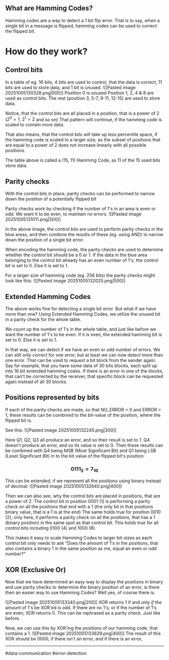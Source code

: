 
## What are Hamming Codes?
Hamming codes are a way to detect a 1 bit flip error. That is to say, when a single bit in a message is flipped, hamming codes can be used to correct the flipped bit.

# How do they work?

## Control bits
In a table of eg. 16 bits, 4 bits are used to control, that the data is correct, 11 bits are used to store data, and 1 bit is unused.
![[Pasted image 20251005130328.png|500]]
Position 0 is unused
Position 1, 2, 4 & 8 are used as control bits.
The rest (position 3, 5-7, 9-11, 12-15) are used to store data.

Notice, that the control bits are all placed in a position, that is a power of 2 ($2^0 = 1$, $2^1 = 2$ and so on)
That pattern will continue, if the hamming code is scaled to contain more data.

That also means, that the control bits will take up less percentile space, if the hamming code is scaled to a larger size, as the subset of positions that are equal to a power of 2 does not increase linearly with all possible positions.

The table above is called a (15, 11) Hamming Code, as 11 of the 15 used bits store data.

## Parity checks
With the control bits in place, parity checks can be performed to narrow down the position of a potentially flipped bit

Parity checks work by checking if the number of 1's in an area is even or odd. We want it to be even, to maintain no errors.
![[Pasted image 20251005131011.png|500]]

In the above image, the control bits are used to perform parity checks in the blue areas, and then combine the results of these (eg. using AND) to narrow down the position of a single bit error.

When encoding the hamming code, the parity checks are used to determine whether the control bit should be a 0 or 1. If the data in the blue area belonging to the control bit already has an even number of 1's, the control bit is set to 0. Else it is set to 1.

For a larger size of hamming code (eg. 256 bits) the parity checks might look like this:
![[Pasted image 20251005132025.png|500]]
## Extended Hamming Codes
The above works fine for detecting a single bit error. But what if we have more than one?
Using Extended Hamming Codes, we utilize the unused bit in a parity check for the whole table.

We count up the number of 1's in the whole table, and just like before we want the number of 1's to be even. If it is even, the extended hamming bit is set to 0. Else it is set to 1.

In that way, we can detect if we have an even or odd number of errors. We can still only correct for one error, but at least we can now _detect_ more than one error.
That can be used to request a bit block from the sender again. Say for example, that you have some data of 30 bits blocks, each split up into 16 bit extended hamming codes. If there is an error in one of the blocks, that can't be corrected by the receiver, that specific block can be requested again instead of all 30 blocks.

## Positions represented by bits
If each of the parity checks are made, so that NO_ERROR = 0 and ERROR = 1, these results can be combined to the bit-value of the position, where the flipped bit is.

See this:
![[Pasted image 20251005132245.png|300]]

Here Q1, Q2, Q3 all produce an error, and so their result is set to 1. Q4 doesn't produce an error, and so its value is set to 0.
Then these results can be combined with Q4 being MSB (Most Significant Bit) and Q1 being LSB (Least Significant Bit) in to the bit value of the flipped bit's position:
### $$0111_2 = 7_{10}$$
This can be extended, if we represent all the positions using binary instead of decimal:
![[Pasted image 20251005132640.png|400]]

Then we can also see, why the control bits are placed in positions, that are a power of 2.
The control bit in position 0001 (1) is performing a parity check on all the positions that end with a 1 (the only bit in that positions binary value, that is a 1 is at the end)
The same holds true for position 0010 (2), only here, it performs a parity check on all the positions, that has a 1 (binary position) in the same spot as that control bit.
This holds true for all control bits including 0100 (4) and 1000 (8).

This makes it easy to scale Hamming Codes to larger bit-sizes as each control bit only needs to ask "Does the amount of 1's in the positions, that also contains a binary 1 in the same position as me, equal an even or odd number?"

## XOR (Exclusive Or)
Now that we have determined an easy way to display the positions in binary and use parity checks to determine the binary position of an error, is there then an easier way to use Hamming Codes?
Well yes, of course there is.

![[Pasted image 20251005133340.png|200]]
XOR returns 1 if and _only if_ the amount of 1's be XOR'ed is odd. If there are no 1's, or if the number of 1's are even, XOR returns 0.
This can be rephrased as a parity check. Just like before.

Now, we can use this by XOR'ing the positions of our hamming code, that contains a 1.
![[Pasted image 20251005133629.png|400]]
The result of this XOR should be 0000, if there isn't an error, and if there is an error, 

---
#data-communication #error-detection